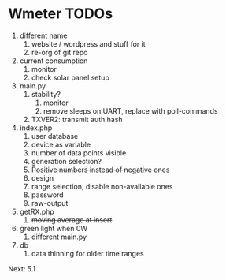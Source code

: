 # Wmeter TODOs

1. different name
   1. website / wordpress and stuff for it
   2. re-org of git repo
2. current consumption
   1. monitor
   2. check solar panel setup
3. main.py
   1. stability?
      1. monitor
      2. remove sleeps on UART, replace with poll-commands
   1. TXVER2: transmit auth hash
4. index.php
   1. user database
   2. device as variable
   3. number of data points visible
   4. generation selection?
   5. ~~Positive numbers instead of negative ones~~
   6. design
   7. range selection, disable non-available ones
   8. password
   9. raw-output
5. getRX.php
   1. ~~moving average at insert~~
6. green light when 0W
   1. different main.py
7. db
   1. data thinning for older time ranges


Next: 5.1